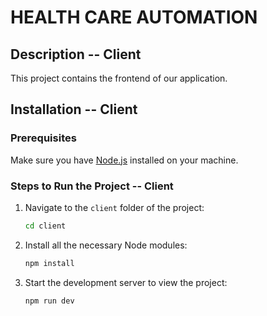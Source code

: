 # HEALTH CARE AUTOMATION


## Description -- Client
This project contains the frontend of our application.

## Installation -- Client

### Prerequisites
Make sure you have [Node.js](https://nodejs.org/) installed on your machine.

### Steps to Run the Project -- Client

1. Navigate to the `client` folder of the project:
   ```bash
   cd client
    ```

2. Install all the necessary Node modules:
   ```bash
   npm install
    ```

3. Start the development server to view the project:
   ```bash
   npm run dev
    ```

